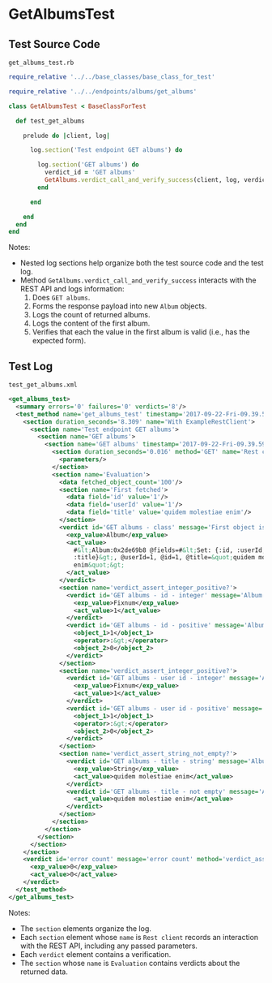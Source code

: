 # GetAlbumsTest

## Test Source Code

<code>get_albums_test.rb</code>
```ruby
require_relative '../../base_classes/base_class_for_test'

require_relative '../../endpoints/albums/get_albums'

class GetAlbumsTest < BaseClassForTest

  def test_get_albums

    prelude do |client, log|

      log.section('Test endpoint GET albums') do

        log.section('GET albums') do
          verdict_id = 'GET albums'
          GetAlbums.verdict_call_and_verify_success(client, log, verdict_id)
        end

      end

    end
  end
end
```

Notes:

- Nested log sections help organize both the test source code and the test log.
- Method <code>GetAlbums.verdict_call_and_verify_success</code> interacts with the REST API and logs information:
  1.  Does <code>GET albums</code>.
  2.  Forms the response payload into new <code>Album</code> objects.
  3.  Logs the count of returned albums.
  4.  Logs the content of the first album.
  5.  Verifies that each the value in the first album is valid (i.e., has the expected form).

##  Test Log

<code>test_get_albums.xml</code>
```xml
<get_albums_test>
  <summary errors='0' failures='0' verdicts='8'/>
  <test_method name='get_albums_test' timestamp='2017-09-22-Fri-09.39.59.937'>
    <section duration_seconds='8.309' name='With ExampleRestClient'>
      <section name='Test endpoint GET albums'>
        <section name='GET albums'>
          <section name='GET albums' timestamp='2017-09-22-Fri-09.39.59.937'>
            <section duration_seconds='0.016' method='GET' name='Rest client' timestamp='2017-09-22-Fri-09.39.59.937' url='https://jsonplaceholder.typicode.com/albums'>
              <parameters/>
            </section>
            <section name='Evaluation'>
              <data fetched_object_count='100'/>
              <section name='First fetched'>
                <data field='id' value='1'/>
                <data field='userId' value='1'/>
                <data field='title' value='quidem molestiae enim'/>
              </section>
              <verdict id='GET albums - class' message='First object is of class Album' method='verdict_assert_instance_of?' outcome='passed' volatile='false'>
                <exp_value>Album</exp_value>
                <act_value>
                  #&lt;Album:0x2de69b8 @fields=#&lt;Set: {:id, :userId,
                  :title}&gt;, @userId=1, @id=1, @title=&quot;quidem molestiae
                  enim&quot;&gt;
                </act_value>
              </verdict>
              <section name='verdict_assert_integer_positive?'>
                <verdict id='GET albums - id - integer' message='Album id' method='verdict_assert_kind_of?' outcome='passed' volatile='false'>
                  <exp_value>Fixnum</exp_value>
                  <act_value>1</act_value>
                </verdict>
                <verdict id='GET albums - id - positive' message='Album id' method='verdict_assert_operator?' outcome='passed' volatile='false'>
                  <object_1>1</object_1>
                  <operator>:&gt;</operator>
                  <object_2>0</object_2>
                </verdict>
              </section>
              <section name='verdict_assert_integer_positive?'>
                <verdict id='GET albums - user id - integer' message='Album user id' method='verdict_assert_kind_of?' outcome='passed' volatile='false'>
                  <exp_value>Fixnum</exp_value>
                  <act_value>1</act_value>
                </verdict>
                <verdict id='GET albums - user id - positive' message='Album user id' method='verdict_assert_operator?' outcome='passed' volatile='false'>
                  <object_1>1</object_1>
                  <operator>:&gt;</operator>
                  <object_2>0</object_2>
                </verdict>
              </section>
              <section name='verdict_assert_string_not_empty?'>
                <verdict id='GET albums - title - string' message='Album title' method='verdict_assert_kind_of?' outcome='passed' volatile='false'>
                  <exp_value>String</exp_value>
                  <act_value>quidem molestiae enim</act_value>
                </verdict>
                <verdict id='GET albums - title - not empty' message='Album title' method='verdict_refute_empty?' outcome='passed' volatile='false'>
                  <act_value>quidem molestiae enim</act_value>
                </verdict>
              </section>
            </section>
          </section>
        </section>
      </section>
    </section>
    <verdict id='error count' message='error count' method='verdict_assert_equal?' outcome='passed' volatile='true'>
      <exp_value>0</exp_value>
      <act_value>0</act_value>
    </verdict>
  </test_method>
</get_albums_test>
```

Notes:

- The <code>section</code> elements organize the log.
- Each <code>section</code> element whose <code>name</code> is <code>Rest client</code> records an interaction with the REST API, including any passed parameters.
- Each <code>verdict</code> element contains a verification.
- The <code>section</code> whose <code>name</code> is <code>Evaluation</code> contains verdicts about the returned data.
